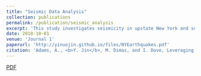 ```yaml
---
title: "Seismic Data Analysis"
collection: publications
permalink: /publication/seismic_analysis
excerpt: 'This study investigates seismicity in upstate New York and surrounding regions, where a combination of complex basement geology, limited numbers of earthquakes, and a vigorous mining industry provide challenges to characterizing seismicity. Using a combination of public seismic networks and private stations in the High Peaks region of the Adirondack Mountains and a two-step location process, a total of 285 events were well-located, including 107 earthquakes and 178 mining events. While a number of waveform and source characteristics were used to differentiate earthquakes from mining events, those that were most useful in this region were emergent P-wave arrivals, low frequencies dominating most records, and long codas (>25 s) for nearby stations. Approximately two-thirds of events in the study area showed characteristics of mining blasts and were most frequently associated with limestone mines..\'
date: 2010-10-01
venue: 'Journal 1'
paperurl: 'http://yinuojin.github.io/files/NYEarthquakes.pdf'
citation: 'Adams, A., <b>Y. Jin</b>, M. Dimas, and I. Dove, Leveraging USArray and Regional Networks to Characterize Natural and Mining Seismicity at the Intersection of the Grenville and Taconic Provinces, <i>Seismological Research Letters: Eastern Section</i> (submitted-in review).'
---
```


[PDF]('http://yinuojin.github.io/files/NYEarthquakes.pdf')
